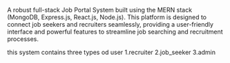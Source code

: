 A robust full-stack Job Portal System built using the MERN stack (MongoDB, Express.js, React.js, Node.js). This platform is designed to connect job seekers and recruiters seamlessly, providing a user-friendly interface and powerful features to streamline job searching and recruitment processes. 


this system contains three types od user 
1.recruiter
2.job_seeker 
3.admin
